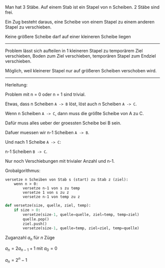 

Man hat 3 Stäbe. 
Auf einem Stab ist ein Stapel von n Scheiben.
2 Stäbe sind frei.

Ein Zug besteht daraus, eine Scheibe von einem Stapel zu einem anderen Stapel zu verschieben.

Keine größere Scheibe darf auf einer kleineren Scheibe liegen

---

Problem lässt sich aufteilen in 1 kleineren Stapel zu temporärem Ziel verschieben, Boden zum Ziel verschieben, temporären Stapel zum Endziel verschieben.

Möglich, weil kleinerer Stapel nur auf größeren Scheiben verschoben wird.

---

Herleitung:

Problem mit n = 0 oder n = 1 sind trivial.

Etwas, dass n Scheiben `A -> B` löst, löst auch n Scheiben `A -> C`.

Wenn n Scheiben `A -> C`, dann muss die größte Scheibe von A zu C.

Dafür muss alles ueber der groessten Scheibe bei B sein.

Dafuer muessen wir n-1 Scheiben `A -> B`.

Und nach 1 Scheibe `A -> C`:

n-1 Scheiben `B -> C`.

Nur noch Verschiebungen mit trivialer Anzahl und n-1.



Grobalgorithmus:

```
versetze n Scheiben von Stab s (start) zu Stab z (ziel):
    wenn n > 0:
        versetze n-1 von s zu temp 
        versetze 1 von s zu z
        versetze n-1 von temp zu z

```

```python
def versetze(size, quelle, ziel, temp):
    if size > 0:
        versetze(size-1, quelle=quelle, ziel=temp, temp=ziel)
        quelle.pop()
        ziel.push()
        versetze(size-1, quelle=temp, ziel=ziel, temp=quelle)
```

Zuganzahl $a_n$ für $n$ Züge


$a_n=2a_{n-1}+1$ mit $a_0=0$

$a_n=2^n-1$


